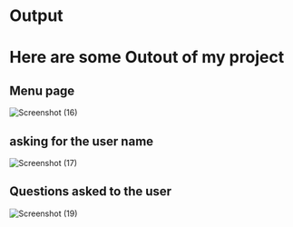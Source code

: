 #  Output 

#  Here are some Outout of my project

##  Menu page

![Screenshot (16)](https://user-images.githubusercontent.com/81344818/161256832-3509febf-e782-4902-b2d7-65767b83a37c.png)

##  asking for the user name

![Screenshot (17)](https://user-images.githubusercontent.com/81344818/161256914-ed572004-9138-4c81-9b6b-f9a90728b95e.png)

##  Questions asked to the user

![Screenshot (19)](https://user-images.githubusercontent.com/81344818/161257068-c924fa4f-94c7-42db-a4b2-ef5f37123285.png)

